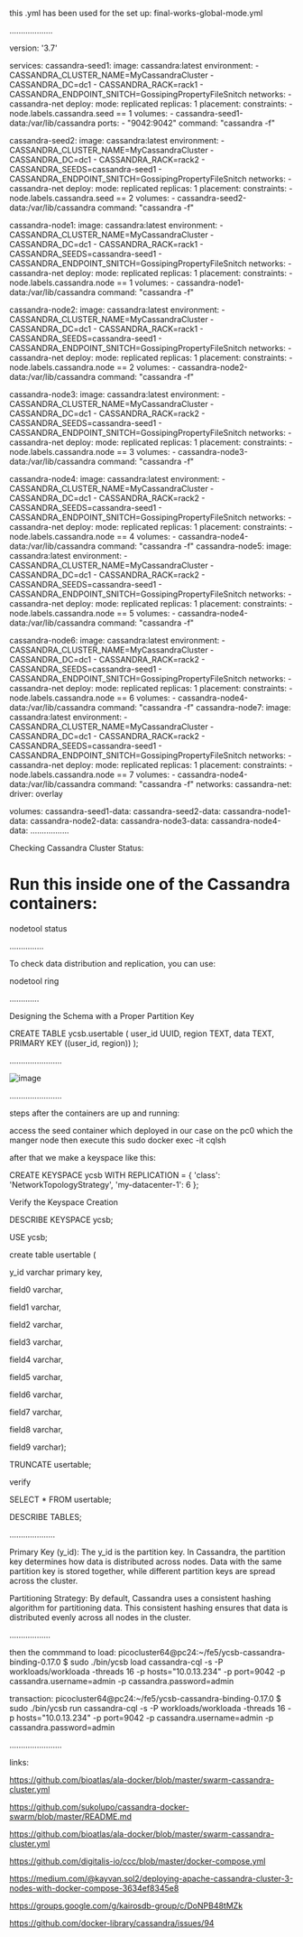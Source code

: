 this .yml has been used for the set up: final-works-global-mode.yml 

...................

version: '3.7'

services:
  cassandra-seed1:
    image: cassandra:latest
    environment:
      - CASSANDRA_CLUSTER_NAME=MyCassandraCluster
      - CASSANDRA_DC=dc1
      - CASSANDRA_RACK=rack1
      - CASSANDRA_ENDPOINT_SNITCH=GossipingPropertyFileSnitch
    networks:
      - cassandra-net
    deploy:
      mode: replicated
      replicas: 1
      placement:
        constraints:
          - node.labels.cassandra.seed == 1
    volumes:
      - cassandra-seed1-data:/var/lib/cassandra
    ports:
      - "9042:9042"
    command: "cassandra -f"

  cassandra-seed2:
    image: cassandra:latest
    environment:
      - CASSANDRA_CLUSTER_NAME=MyCassandraCluster
      - CASSANDRA_DC=dc1
      - CASSANDRA_RACK=rack2
      - CASSANDRA_SEEDS=cassandra-seed1
      - CASSANDRA_ENDPOINT_SNITCH=GossipingPropertyFileSnitch
    networks:
      - cassandra-net
    deploy:
      mode: replicated
      replicas: 1
      placement:
        constraints:
          - node.labels.cassandra.seed == 2
    volumes:
      - cassandra-seed2-data:/var/lib/cassandra
    command: "cassandra -f"

  cassandra-node1:
    image: cassandra:latest
    environment:
      - CASSANDRA_CLUSTER_NAME=MyCassandraCluster
      - CASSANDRA_DC=dc1
      - CASSANDRA_RACK=rack1
      - CASSANDRA_SEEDS=cassandra-seed1
      - CASSANDRA_ENDPOINT_SNITCH=GossipingPropertyFileSnitch
    networks:
      - cassandra-net
    deploy:
      mode: replicated
      replicas: 1
      placement:
        constraints:
          - node.labels.cassandra.node == 1
    volumes:
      - cassandra-node1-data:/var/lib/cassandra
    command: "cassandra -f"

  cassandra-node2:
    image: cassandra:latest
    environment:
      - CASSANDRA_CLUSTER_NAME=MyCassandraCluster
      - CASSANDRA_DC=dc1
      - CASSANDRA_RACK=rack1
      - CASSANDRA_SEEDS=cassandra-seed1
      - CASSANDRA_ENDPOINT_SNITCH=GossipingPropertyFileSnitch
    networks:
      - cassandra-net
    deploy:
      mode: replicated
      replicas: 1
      placement:
        constraints:
          - node.labels.cassandra.node == 2
    volumes:
      - cassandra-node2-data:/var/lib/cassandra
    command: "cassandra -f"

  cassandra-node3:
    image: cassandra:latest
    environment:
      - CASSANDRA_CLUSTER_NAME=MyCassandraCluster
      - CASSANDRA_DC=dc1
      - CASSANDRA_RACK=rack2
      - CASSANDRA_SEEDS=cassandra-seed1
      - CASSANDRA_ENDPOINT_SNITCH=GossipingPropertyFileSnitch
    networks:
      - cassandra-net
    deploy:
      mode: replicated
      replicas: 1
      placement:
        constraints:
          - node.labels.cassandra.node == 3
    volumes:
      - cassandra-node3-data:/var/lib/cassandra
    command: "cassandra -f"

  cassandra-node4:
    image: cassandra:latest
    environment:
      - CASSANDRA_CLUSTER_NAME=MyCassandraCluster
      - CASSANDRA_DC=dc1
      - CASSANDRA_RACK=rack2
      - CASSANDRA_SEEDS=cassandra-seed1
      - CASSANDRA_ENDPOINT_SNITCH=GossipingPropertyFileSnitch
    networks:
      - cassandra-net
    deploy:
      mode: replicated
      replicas: 1
      placement:
        constraints:
          - node.labels.cassandra.node == 4
    volumes:
      - cassandra-node4-data:/var/lib/cassandra
    command: "cassandra -f"
  cassandra-node5:
    image: cassandra:latest
    environment:
      - CASSANDRA_CLUSTER_NAME=MyCassandraCluster
      - CASSANDRA_DC=dc1
      - CASSANDRA_RACK=rack2
      - CASSANDRA_SEEDS=cassandra-seed1
      - CASSANDRA_ENDPOINT_SNITCH=GossipingPropertyFileSnitch
    networks:
      - cassandra-net
    deploy:
      mode: replicated
      replicas: 1
      placement:
        constraints:
          - node.labels.cassandra.node == 5
    volumes:
      - cassandra-node4-data:/var/lib/cassandra
    command: "cassandra -f"

  cassandra-node6:
    image: cassandra:latest
    environment:
      - CASSANDRA_CLUSTER_NAME=MyCassandraCluster
      - CASSANDRA_DC=dc1
      - CASSANDRA_RACK=rack2
      - CASSANDRA_SEEDS=cassandra-seed1
      - CASSANDRA_ENDPOINT_SNITCH=GossipingPropertyFileSnitch
    networks:
      - cassandra-net
    deploy:
      mode: replicated
      replicas: 1
      placement:
        constraints:
          - node.labels.cassandra.node == 6
    volumes:
      - cassandra-node4-data:/var/lib/cassandra
    command: "cassandra -f"
  cassandra-node7:
    image: cassandra:latest
    environment:
      - CASSANDRA_CLUSTER_NAME=MyCassandraCluster
      - CASSANDRA_DC=dc1
      - CASSANDRA_RACK=rack2
      - CASSANDRA_SEEDS=cassandra-seed1
      - CASSANDRA_ENDPOINT_SNITCH=GossipingPropertyFileSnitch
    networks:
      - cassandra-net
    deploy:
      mode: replicated
      replicas: 1
      placement:
        constraints:
          - node.labels.cassandra.node == 7
    volumes:
      - cassandra-node4-data:/var/lib/cassandra
    command: "cassandra -f"
networks:
  cassandra-net:
    driver: overlay

volumes:
  cassandra-seed1-data:
  cassandra-seed2-data:
  cassandra-node1-data:
  cassandra-node2-data:
  cassandra-node3-data:
  cassandra-node4-data:
  .................

Checking Cassandra Cluster Status:

# Run this inside one of the Cassandra containers:

nodetool status

...............

To check data distribution and replication, you can use:

nodetool ring

.............

Designing the Schema with a Proper Partition Key

CREATE TABLE ycsb.usertable (
  user_id UUID,
  region TEXT,
  data TEXT,
  PRIMARY KEY ((user_id, region))
);

.......................

![image](https://github.com/user-attachments/assets/90f9e09c-825d-47a4-8d82-add3b7a37026)

.......................

steps after the containers are up and running:

access the seed container which deployed in our case on the pc0 which the manger node
then execute this sudo docker exec -it <cassandra-container-id> cqlsh

 after that we make a keyspace like this:

 CREATE KEYSPACE ycsb WITH REPLICATION = {
  'class': 'NetworkTopologyStrategy',
  'my-datacenter-1': 6
};

Verify the Keyspace Creation

DESCRIBE KEYSPACE ycsb;

USE ycsb;

create table usertable (

y_id varchar primary key,

field0 varchar,

field1 varchar,

field2 varchar,

field3 varchar,

field4 varchar,

field5 varchar,

field6 varchar,

field7 varchar,

field8 varchar,

field9 varchar);

TRUNCATE usertable;

verify

SELECT * FROM usertable;

DESCRIBE TABLES;


....................

Primary Key (y_id): The y_id is the partition key. In Cassandra, the partition key determines how data is distributed across nodes. Data with the same partition key is stored together, while different partition keys are spread across the cluster.

Partitioning Strategy: By default, Cassandra uses a consistent hashing algorithm for partitioning data. This consistent hashing ensures that data is distributed evenly across all nodes in the cluster.

..................

then the commmand to load: picocluster64@pc24:~/fe5/ycsb-cassandra-binding-0.17.0 $ sudo ./bin/ycsb load cassandra-cql -s -P workloads/workloada -threads 16 -p hosts="10.0.13.234" -p port=9042 -p cassandra.username=admin -p cassandra.password=admin

transaction: picocluster64@pc24:~/fe5/ycsb-cassandra-binding-0.17.0 $ sudo ./bin/ycsb run cassandra-cql -s -P workloads/workloada -threads 16 -p hosts="10.0.13.234" -p port=9042 -p cassandra.username=admin -p cassandra.password=admin



.......................

links:

https://github.com/bioatlas/ala-docker/blob/master/swarm-cassandra-cluster.yml

https://github.com/sukolupo/cassandra-docker-swarm/blob/master/README.md

https://github.com/bioatlas/ala-docker/blob/master/swarm-cassandra-cluster.yml

https://github.com/digitalis-io/ccc/blob/master/docker-compose.yml

https://medium.com/@kayvan.sol2/deploying-apache-cassandra-cluster-3-nodes-with-docker-compose-3634ef8345e8

https://groups.google.com/g/kairosdb-group/c/DoNPB48tMZk

https://github.com/docker-library/cassandra/issues/94

  
